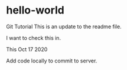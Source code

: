 # hello-world
Git Tutorial
This is an update to the readme file.

I want to check this in.

This Oct 17 2020

Add code locally to commit to server.
